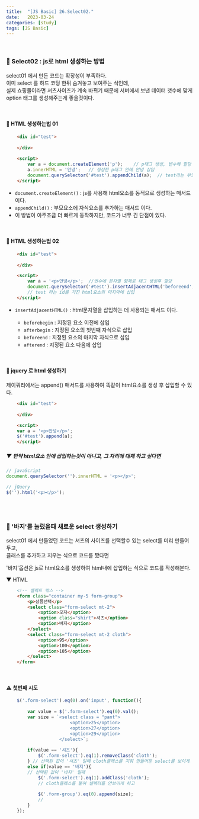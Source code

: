 ```yaml
---
title:  "[JS Basic] 26.Select02."
date:   2023-03-24
categories: [study]
tags: [JS Basic]
---
```

<br>

### 📂 Select02 : js로 html 생성하는 방법 

select01 에서 만든 코드는 확장성이 부족하다.   
이미 select 를 하드 코딩 한뒤 숨겨놓고 보여주는 식인데,   
실제 쇼핑몰이라면 셔츠사이즈가 계속 바뀌기 때문에 서버에서 보낸 데이터 갯수에 맞게    
option 태그를 생성해주는게 좋을것이다.    

<br>

#### 📂 HTML 생성하는법 01

```html
    <div id="test">
        
    </div>
    
    <script>
        var a = document.createElement('p');    // p태그 생성, 변수에 할당
        a.innerHTML = '안녕';   // 생성한 p태그 안에 안녕 삽입
        document.querySelector('#test').appendChild(a);  // test라는 부모요소에 생성한 자식요소 p태그를 추가한다.
    </script>
```

- `document.createElement()` : js를 사용해 html요소를 동적으로 생성하는 매서드이다. 
- `appendChild()` : 부모요소에 자식요소를 추가하는 매서드 이다.
- 이 방법이 아주조금 더 빠르게 동작하지만, 코드가 너무 긴 단점이 있다.   

<br>

#### 📂 HTML 생성하는법 02

```html
    <div id="test">
    
    </div>

    <script>
        var a = '<p>안녕</p>';  //변수에 문자열 형채로 태그 생성후 할당
        document.querySelector('#test').insertAdjacentHTML('beforeend', a);
        // test 라는 id를 가진 html요소의 마지막에 삽입
    </script>
```

- `insertAdjacentHTML()` : html문자열을 삽입하는 데 사용되는 매서드 이다.    
    
    - `beforebegin` : 지정된 요소 이전에 삽입
    - `afterbegin` : 지정된 요소의 첫번째 자식으로 삽입
    - `beforeend` : 지정된 요소의 마지막 자식으로 삽입
    - `afterend` : 지정된 요소 다음에 삽입

<br>
    
#### 📂 jquery 로 html 생성하기

제이쿼리에서는 append() 매서드를 사용하여 똑같이 html요소를 생성 후 삽입할 수 있다.

```html
    <div id="test">
    
    </div>

    <script>
    var a = '<p>안녕</p>';
    $('#test').append(a);
    </script>
```

##### ▼ 만약 html요소 안에 삽입하는것이 아니고, 그 자리에 대체 하고 싶다면

```js
// javaScript
document.querySelector('').innerHTML = '<p></p>';

// jQuery
$('').html('<p></p>');
```

<br>
<br>

### 📌 '바지'를 눌렀을때 새로운 select 생성하기

select01 에서 만들었던 코드는 셔츠의 사이즈를 선택할수 있는 select를 미리 만들어두고,    
클래스를 추가하고 지우는 식으로 코드를 짰다면    

'바지'옵션은 js로 html요소를 생성하여 html내에 삽입하는 식으로 코드를 작성해본다.

▼ HTML

```html
    <!-- 셀렉트 박스 -->
    <form class="container my-5 form-group">
        <p>상품선택</p>
        <select class="form-select mt-2">
            <option>모자</option>
            <option class="shirt">셔츠</option>
            <option>바지</option>
        </select>
        <select class="form-select mt-2 cloth">
            <option>95</option>
            <option>100</option>
            <option>105</option>
        </select>
    </form>
```

<br>

#### ⚠️ 첫번째 시도 

```js
    $('.form-select').eq(0).on('input', function(){
        
        var value = $('.form-select').eq(0).val();
        var size = `<select class = "pant">
                        <option>25</option>
                        <option>27</option>
                        <option>29</option>
                    </select>`;
        
        if(value == '셔츠'){
            $('.form-select').eq(1).removeClass('cloth');
        } // 선택된 값이 '셔츠' 일때 cloth클래스를 지워 만들어둔 select를 보이게 한다
        else if(value == '바지'){
        // 선택된 값이 '바지' 일때     
            $('.form-select').eq(1).addClass('cloth');
            // cloth클래스를 붙여 셀렉터를 안보이게 하고
            
            $('.form-group').eq(0).append(size);
            // 
        }
    });
```